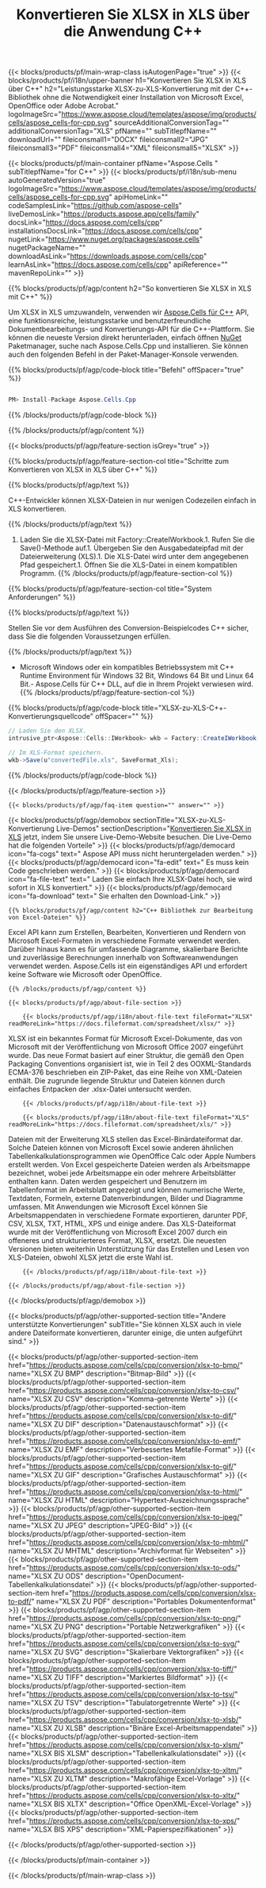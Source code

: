 ﻿---
title: Konvertieren Sie XLSX in XLS über die Anwendung C++ 
weight: 2660
url: /de/cpp/conversion/xlsx-to-xls/ 
description: Beispiel-Umwandlungscode C++ für das XLSX-Dokument in das XLS-Format. Programmierer können diesen Quellcode für die Batch-Konvertierung von XLSX in XLS in jeder C++-Anwendung verwenden.
---
{{< blocks/products/pf/main-wrap-class isAutogenPage="true" >}}
{{< blocks/products/pf/i18n/upper-banner h1="Konvertieren Sie XLSX in XLS über C++" h2="Leistungsstarke XLSX-zu-XLS-Konvertierung mit der C++-Bibliothek ohne die Notwendigkeit einer Installation von Microsoft Excel, OpenOffice oder Adobe Acrobat." logoImageSrc="https://www.aspose.cloud/templates/aspose/img/products/cells/aspose_cells-for-cpp.svg" sourceAdditionalConversionTag="" additionalConversionTag="XLS" pfName="" subTitlepfName="" downloadUrl="" fileiconsmall1="DOCX" fileiconsmall2="JPG" fileiconsmall3="PDF" fileiconsmall4="XML" fileiconsmall5="XLSX" >}}

{{< blocks/products/pf/main-container pfName="Aspose.Cells " subTitlepfName="for C++" >}}
{{< blocks/products/pf/i18n/sub-menu autoGeneratedVersion="true" logoImageSrc="https://www.aspose.cloud/templates/aspose/img/products/cells/aspose_cells-for-cpp.svg" apiHomeLink="" codeSamplesLink="https://github.com/aspose-cells" liveDemosLink="https://products.aspose.app/cells/family" docsLink="https://docs.aspose.com/cells/cpp" installationsDocsLink="https://docs.aspose.com/cells/cpp" nugetLink="https://www.nuget.org/packages/aspose.cells" nugetPackageName="" downloadAsLink="https://downloads.aspose.com/cells/cpp" learnAsLink="https://docs.aspose.com/cells/cpp" apiReference="" mavenRepoLink="" >}}

{{% blocks/products/pf/agp/content h2="So konvertieren Sie XLSX in XLS mit C++" %}}

 Um XLSX in XLS umzuwandeln, verwenden wir
 [Aspose.Cells für C++](https://products.aspose.com/cells/cpp) 
 API, eine funktionsreiche, leistungsstarke und benutzerfreundliche Dokumentbearbeitungs- und Konvertierungs-API für die C++-Plattform. Sie können die neueste Version direkt herunterladen, einfach öffnen
 [NuGet](https://www.nuget.org/packages/aspose.cells) 
 Paketmanager, suche nach
 Aspose.Cells.Cpp 
 und installieren. Sie können auch den folgenden Befehl in der Paket-Manager-Konsole verwenden.

{{% blocks/products/pf/agp/code-block title="Befehl" offSpacer="true" %}}

```cs

PM> Install-Package Aspose.Cells.Cpp


```

{{% /blocks/products/pf/agp/code-block %}}

{{% /blocks/products/pf/agp/content %}}

{{< blocks/products/pf/agp/feature-section isGrey="true" >}}

{{% blocks/products/pf/agp/feature-section-col title="Schritte zum Konvertieren von XLSX in XLS über C++" %}}

{{% blocks/products/pf/agp/text %}}

 C++-Entwickler können XLSX-Dateien in nur wenigen Codezeilen einfach in XLS konvertieren.

{{% /blocks/products/pf/agp/text %}}

1. Laden Sie die XLSX-Datei mit Factory::CreateIWorkbook.1. Rufen Sie die Save()-Methode auf.1. Übergeben Sie den Ausgabedateipfad mit der Dateierweiterung (XLS).1. Die XLS-Datei wird unter dem angegebenen Pfad gespeichert.1. Öffnen Sie die XLS-Datei in einem kompatiblen Programm.
{{% /blocks/products/pf/agp/feature-section-col %}}

{{% blocks/products/pf/agp/feature-section-col title="System Anforderungen" %}}

{{% blocks/products/pf/agp/text %}}

 Stellen Sie vor dem Ausführen des Conversion-Beispielcodes C++ sicher, dass Sie die folgenden Voraussetzungen erfüllen.

{{% /blocks/products/pf/agp/text %}}

- Microsoft Windows oder ein kompatibles Betriebssystem mit C++ Runtime Environment für Windows 32 Bit, Windows 64 Bit und Linux 64 Bit.- Aspose.Cells für C++ DLL, auf die in Ihrem Projekt verwiesen wird.
{{% /blocks/products/pf/agp/feature-section-col %}}

{{% blocks/products/pf/agp/code-block title="XLSX-zu-XLS-C++-Konvertierungsquellcode" offSpacer="" %}}

```cs
// Laden Sie den XLSX.
intrusive_ptr<Aspose::Cells::IWorkbook> wkb = Factory::CreateIWorkbook(u"sourceFile.xlsx");

// Im XLS-Format speichern.
wkb->Save(u"convertedFile.xls", SaveFormat_Xls);


```

{{% /blocks/products/pf/agp/code-block %}}

{{< /blocks/products/pf/agp/feature-section >}}

    {{< blocks/products/pf/agp/faq-item question="" answer="" >}}
 

<!-- aboutfile Starts -->

{{< blocks/products/pf/agp/demobox sectionTitle="XLSX-zu-XLS-Konvertierung Live-Demos" sectionDescription="[Konvertieren Sie XLSX in XLS](https://products.aspose.app/cells/conversion/xlsx-to-xls) jetzt, indem Sie unsere Live-Demo-Website besuchen. Die Live-Demo hat die folgenden Vorteile" >}}
        {{< blocks/products/pf/agp/democard icon="fa-cogs" text=" Aspose API muss nicht heruntergeladen werden." >}}
        {{< blocks/products/pf/agp/democard icon="fa-edit" text=" Es muss kein Code geschrieben werden." >}}
        {{< blocks/products/pf/agp/democard icon="fa-file-text" text=" Laden Sie einfach Ihre XLSX-Datei hoch, sie wird sofort in XLS konvertiert." >}}
        {{< blocks/products/pf/agp/democard icon="fa-download" text=" Sie erhalten den Download-Link." >}}

    {{% blocks/products/pf/agp/content h2="C++ Bibliothek zur Bearbeitung von Excel-Dateien" %}}

 Excel API kann zum Erstellen, Bearbeiten, Konvertieren und Rendern von Microsoft Excel-Formaten in verschiedene Formate verwendet werden. Darüber hinaus kann es für umfassende Diagramme, skalierbare Berichte und zuverlässige Berechnungen innerhalb von Softwareanwendungen verwendet werden. Aspose.Cells ist ein eigenständiges API und erfordert keine Software wie Microsoft oder OpenOffice.  



    {{% /blocks/products/pf/agp/content %}}

    {{< blocks/products/pf/agp/about-file-section >}}

        {{< blocks/products/pf/agp/i18n/about-file-text fileFormat="XLSX" readMoreLink="https://docs.fileformat.com/spreadsheet/xlsx/" >}}

XLSX ist ein bekanntes Format für Microsoft Excel-Dokumente, das von Microsoft mit der Veröffentlichung von Microsoft Office 2007 eingeführt wurde. Das neue Format basiert auf einer Struktur, die gemäß den Open Packaging Conventions organisiert ist, wie in Teil 2 des OOXML-Standards ECMA-376 beschrieben ein ZIP-Paket, das eine Reihe von XML-Dateien enthält. Die zugrunde liegende Struktur und Dateien können durch einfaches Entpacken der .xlsx-Datei untersucht werden.


        {{< /blocks/products/pf/agp/i18n/about-file-text >}}

        {{< blocks/products/pf/agp/i18n/about-file-text fileFormat="XLS" readMoreLink="https://docs.fileformat.com/spreadsheet/xls/" >}}

Dateien mit der Erweiterung XLS stellen das Excel-Binärdateiformat dar. Solche Dateien können von Microsoft Excel sowie anderen ähnlichen Tabellenkalkulationsprogrammen wie OpenOffice Calc oder Apple Numbers erstellt werden. Von Excel gespeicherte Dateien werden als Arbeitsmappe bezeichnet, wobei jede Arbeitsmappe ein oder mehrere Arbeitsblätter enthalten kann. Daten werden gespeichert und Benutzern im Tabellenformat im Arbeitsblatt angezeigt und können numerische Werte, Textdaten, Formeln, externe Datenverbindungen, Bilder und Diagramme umfassen. Mit Anwendungen wie Microsoft Excel können Sie Arbeitsmappendaten in verschiedene Formate exportieren, darunter PDF, CSV, XLSX, TXT, HTML, XPS und einige andere. Das XLS-Dateiformat wurde mit der Veröffentlichung von Microsoft Excel 2007 durch ein offeneres und strukturierteres Format, XLSX, ersetzt. Die neuesten Versionen bieten weiterhin Unterstützung für das Erstellen und Lesen von XLS-Dateien, obwohl XLSX jetzt die erste Wahl ist.


        {{< /blocks/products/pf/agp/i18n/about-file-text >}}

    {{< /blocks/products/pf/agp/about-file-section >}}

{{< /blocks/products/pf/agp/demobox >}}

<!-- aboutfile Ends -->

{{< blocks/products/pf/agp/other-supported-section title="Andere unterstützte Konvertierungen" subTitle="Sie können XLSX auch in viele andere Dateiformate konvertieren, darunter einige, die unten aufgeführt sind." >}}

{{< blocks/products/pf/agp/other-supported-section-item href="https://products.aspose.com/cells/cpp/conversion/xlsx-to-bmp/" name="XLSX ZU BMP" description="Bitmap-Bild" >}}
{{< blocks/products/pf/agp/other-supported-section-item href="https://products.aspose.com/cells/cpp/conversion/xlsx-to-csv/" name="XLSX ZU CSV" description="Komma-getrennte Werte" >}}
{{< blocks/products/pf/agp/other-supported-section-item href="https://products.aspose.com/cells/cpp/conversion/xlsx-to-dif/" name="XLSX ZU DIF" description="Datenaustauschformat" >}}
{{< blocks/products/pf/agp/other-supported-section-item href="https://products.aspose.com/cells/cpp/conversion/xlsx-to-emf/" name="XLSX ZU EMF" description="Verbessertes Metafile-Format" >}}
{{< blocks/products/pf/agp/other-supported-section-item href="https://products.aspose.com/cells/cpp/conversion/xlsx-to-gif/" name="XLSX ZU GIF" description="Grafisches Austauschformat" >}}
{{< blocks/products/pf/agp/other-supported-section-item href="https://products.aspose.com/cells/cpp/conversion/xlsx-to-html/" name="XLSX ZU HTML" description="Hypertext-Auszeichnungssprache" >}}
{{< blocks/products/pf/agp/other-supported-section-item href="https://products.aspose.com/cells/cpp/conversion/xlsx-to-jpeg/" name="XLSX ZU JPEG" description="JPEG-Bild" >}}
{{< blocks/products/pf/agp/other-supported-section-item href="https://products.aspose.com/cells/cpp/conversion/xlsx-to-mhtml/" name="XLSX ZU MHTML" description="Archivformat für Webseiten" >}}
{{< blocks/products/pf/agp/other-supported-section-item href="https://products.aspose.com/cells/cpp/conversion/xlsx-to-ods/" name="XLSX ZU ODS" description="OpenDocument-Tabellenkalkulationsdatei" >}}
{{< blocks/products/pf/agp/other-supported-section-item href="https://products.aspose.com/cells/cpp/conversion/xlsx-to-pdf/" name="XLSX ZU PDF" description="Portables Dokumentenformat" >}}
{{< blocks/products/pf/agp/other-supported-section-item href="https://products.aspose.com/cells/cpp/conversion/xlsx-to-png/" name="XLSX ZU PNG" description="Portable Netzwerkgrafiken" >}}
{{< blocks/products/pf/agp/other-supported-section-item href="https://products.aspose.com/cells/cpp/conversion/xlsx-to-svg/" name="XLSX ZU SVG" description="Skalierbare Vektorgrafiken" >}}
{{< blocks/products/pf/agp/other-supported-section-item href="https://products.aspose.com/cells/cpp/conversion/xlsx-to-tiff/" name="XLSX ZU TIFF" description="Markiertes Bildformat" >}}
{{< blocks/products/pf/agp/other-supported-section-item href="https://products.aspose.com/cells/cpp/conversion/xlsx-to-tsv/" name="XLSX ZU TSV" description="Tabulatorgetrennte Werte" >}}
{{< blocks/products/pf/agp/other-supported-section-item href="https://products.aspose.com/cells/cpp/conversion/xlsx-to-xlsb/" name="XLSX ZU XLSB" description="Binäre Excel-Arbeitsmappendatei" >}}
{{< blocks/products/pf/agp/other-supported-section-item href="https://products.aspose.com/cells/cpp/conversion/xlsx-to-xlsm/" name="XLSX BIS XLSM" description="Tabellenkalkulationsdatei" >}}
{{< blocks/products/pf/agp/other-supported-section-item href="https://products.aspose.com/cells/cpp/conversion/xlsx-to-xltm/" name="XLSX ZU XLTM" description="Makrofähige Excel-Vorlage" >}}
{{< blocks/products/pf/agp/other-supported-section-item href="https://products.aspose.com/cells/cpp/conversion/xlsx-to-xltx/" name="XLSX BIS XLTX" description="Office OpenXML-Excel-Vorlage" >}}
{{< blocks/products/pf/agp/other-supported-section-item href="https://products.aspose.com/cells/cpp/conversion/xlsx-to-xps/" name="XLSX BIS XPS" description="XML-Papierspezifikationen" >}}

{{< /blocks/products/pf/agp/other-supported-section >}}

{{< /blocks/products/pf/main-container >}}
    
{{< /blocks/products/pf/main-wrap-class >}}